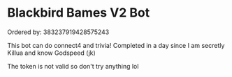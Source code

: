 # Blackbird Bames V2 Bot 
Ordered by: 383237919428575243

This bot can do connect4 and trivia! Completed in a day since I am secretly Killua and know Godspeed (jk)

The token is not valid so don't try anything lol
